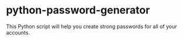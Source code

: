 # python-password-generator
This Python script will help you create strong passwords for all of your accounts.

